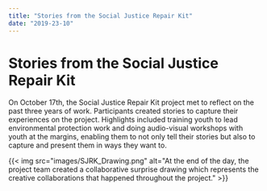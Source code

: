 ```yaml
---
title: "Stories from the Social Justice Repair Kit"
date: "2019-23-10"
---
```


# Stories from the Social Justice Repair Kit


On October 17th, the Social Justice Repair Kit project met to reflect on the past three years of work. Participants created stories to capture their experiences on the project. Highlights included training youth to lead environmental protection work and doing audio-visual workshops with youth at the margins, enabling them to not only tell their stories but also to capture and present them in ways they want to.


{{< img src="images/SJRK_Drawing.png" alt="At the end of the day, the project team created a collaborative surprise drawing which represents the creative collaborations that happened throughout the project." >}}

